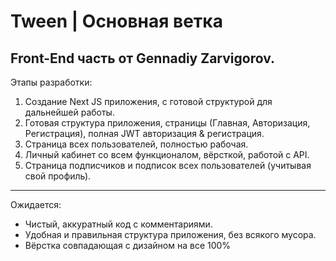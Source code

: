 # Tween | Основная ветка
Front-End часть от Gennadiy Zarvigorov.
---
Этапы разработки:
1. Создание Next JS приложения, с готовой структурой для дальнейшей работы.
2. Готовая структура приложения, страницы (Главная, Авторизация, Регистрация), полная JWT авторизация & регистрация.
3. Страница всех пользователей, полностью рабочая.
4. Личный кабинет со всем функционалом, вёрсткой, работой с API.
5. Страница подписчиков и подписок всех пользователей (учитывая свой профиль).
---
Ожидается:
- Чистый, аккуратный код с комментариями.
- Удобная и правильная структура приложения, без всякого мусора.
- Вёрстка совпадающая с дизайном на все 100%
